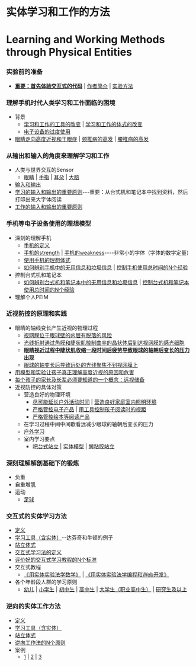 # 实体学习和工作的方法
# Learning and Working Methods through Physical Entities

### 实验前的准备

- [**重要：首先体验交互式的代码**]() | [作者简介]() | [实验方法]()

### 理解手机时代人类学习和工作面临的困境
- 背景
	- [学习和工作的工具的改变](/chapters/) | [学习和工作的体式的改变](/chapters/)
	- [电子设备的过度使用](/chapters/)
- [眼睛走向高度近视和干眼症](/chapters/) | [颈椎病的高发](/chapters/) | [腰椎病的高发](/chapters/)

### 从输出和输入的角度来理解学习和工作

- 人类与世界交互的Sensor
	- [眼睛](/chapters/) | [手指](/chapters/) | [耳朵](/chapters/) | [大脑](/chapters/)
- [输入和输出](/chapters/)
- [学习的输入和输出的重要原则](/chapters/)---重要：从台式机和笔记本中找到资料，然后打印出来大字体阅读
- [工作的输入和输出的重要原则](/chapters/)

### 手机等电子设备使用的理想模型
- 深刻的理解手机
	- [手机的定义](/chapters/)
	- [手机的strength](/chapters/) | [手机的weakness](/chapters/)----非常小的字体（字体的数字定量）
	- [使用手机的理想体式](/chapters/)
	- [如何辨别手机中的无用信息和垃圾信息](/chapters/) | [控制手机使用总时间的N个经验](/chapters/)
- 控制台式机和笔记本
	- [如何辨别台式机和笔记本中的无用信息和垃圾信息](/chapters/) | [控制台式机和笔记本使用总时间的N个经验](/chapters/)
- 理解个人PEIM

### 近视防控的原理和实践

- 眼睛的轴线变长产生近视的物理过程 
	- [视网膜位于眼球壁的内层有脱落的风险](/chapters/儿童及青少年的眼睛保护方案/视网膜位于眼球壁的内层有脱落的风险.md)
	- [光线折射通过角膜和睫状肌控制曲率的晶状体后到达视网膜的感光细胞](/chapters/儿童及青少年的眼睛保护方案/光线折射通过角膜和睫状肌控制曲率的晶状体后到达视网膜的感光细胞.md)
	- [**眼睛视近过程中睫状肌收缩一段时间后疲劳导致眼球的轴朝后变长的压力出现**](/chapters/儿童及青少年的眼睛保护方案/眼睛视近过程中睫状肌收缩一段时间后疲劳导致眼球的轴朝后变长的压力出现.md)
	- [眼球的轴变长后导致远处的光线聚焦不到视网膜上](/chapters/儿童及青少年的眼睛保护方案/眼球的轴变长后导致远处的光线聚焦不到视网膜上.md) 
- [用模型和实验让孩子真正理解高度近视的原因和危害](/chapters/儿童及青少年的眼睛保护方案/用模型和实验让孩子真正理解高度近视的原因和危害.md)
- [每个孩子的家长及长辈必须要知道的一个概念：远视储备](/chapters/儿童及青少年的眼睛保护方案/每个孩子的家长及长辈必须要知道的一个概念：远视储备.md)
- 近视防控的具体对策
	- 营造良好的物理环境
		- [尽可能延长户外活动时间](/chapters/儿童及青少年的眼睛保护方案/尽可能延长户外活动时间.md) | [营造良好家庭室内照明环境](/chapters/儿童及青少年的眼睛保护方案/营造良好家庭室内照明环境.md)
		- [严格管控电子产品](/chapters/儿童及青少年的眼睛保护方案/严格管控电子产品.md) | [用工具控制孩子阅读时的视距](/chapters/儿童及青少年的眼睛保护方案/用工具控制孩子阅读时的视距.md) 
		- [严格管控绘本等阅读产品](/chapters/儿童及青少年的眼睛保护方案/严格管控绘本等阅读产品.md)
	- 在学习过程中间中间歇看远减少眼球的轴朝后变长的压力
	- [户外学习](/chapters/儿童及青少年的眼睛保护方案/严格管控绘本等阅读产品.md)
	- 室内学习要点
		- [吧台式站立](/chapters/儿童及青少年的眼睛保护方案/.md) | [实体模型](/chapters/儿童及青少年的眼睛保护方案/.md) | [懒粘胶站立](/chapters/儿童及青少年的眼睛保护方案/.md)

### 深刻理解解剖基础下的锻炼

- 负重
- 自重增肌
- 运动
	- [足球](/chapters//.md)

### 交互式的实体学习方法

- [定义](/chapters/)
- [学习工具（含实体）](/chapters/)--达芬奇和牛顿的例子
- [站立体式](/chapters/)
- [交互式学习法的定义](/chapters/)
- [评价好的交互式学习教程的N个标准](/chapters/)
- 交互式教程
	- [《用实体实验法学数学》](https://gitee.com/quanbinn/Learn-Mathematical-Olympiad-The-Interactive-Way) | [《用实体实验法学编程和Web开发》](https://gitee.com/quanbinn/Learn-Programming-And-Web-Development-The-Interactive-Way)
- 各个年龄段人群的学习原则
	- [幼儿](/chapters//.md) | [小学生](/chapters//.md) | [初中生](/chapters//.md) | [高中生](/chapters//.md) | [大学生（职业高中生）](/chapters//.md) | [研究生及以上](/chapters//.md)

### 逆向的实体工作方法

- [定义](/chapters/)
- [学习工具（含实体）](/chapters/)
- [站立体式](/chapters/)
- [逆向工作法的N个原则](/chapters/)
- 案例
	- [1](/chapters/) | [2](/chapters/) | [3](/chapters/)

